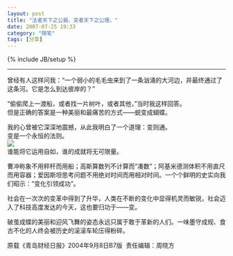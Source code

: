 ```yaml
---
layout: post
title: "法者天下之公器，变者天下之公理。"
date: 2007-07-25 19:33
category: "随笔"
tags: [分享]
---
```

{% include JB/setup %}

----------------

曾经有人这样问我：“一个弱小的毛毛虫来到了一条汹涌的大河边，并最终通过了这条河。它是怎么到达彼岸的？”   
  
  
“偷偷爬上一渡船，或者找一片树叶，或者其他，”当时我这样回答。   
但是正确的答案是一种美丽和最痛苦的方式——蜕变成蝴蝶。   
  
  
我的心曾被它深深地震撼，从此我明白了一个道理：变则通。   
变是一个永恒的法则。  
[![](/img/242364.jpg)](http://www.aogun.com/img/242364.jpg)  
谁能将它运用自如，谁的成就将无可限量。   
  
  
曹冲称象不用秤杆而用船；高斯算数列不计算而“凑数”；阿基米德测体积不用直尺而用容器；爱因斯坦思考问题不用绝对时间而用相对时间。一个个鲜明的史实向我们昭示：“变化引领成功”。   
  
  
社会在一次次的变革中得到了升华，人类在不断的变化中显得机灵而敏锐，社会迈入了科技高度发达的今天，这也要归功于——变。   
  
  
破茧成蝶的美丽和迎风飞舞的姿态永远只属于敢于革新的人们。一味墨守成规、食古不化的人终会被历史的滚滚车轮压得粉碎。  
  
  
原载《青岛财经日报》2004年9月8日B7版  责任编辑：周晓方



